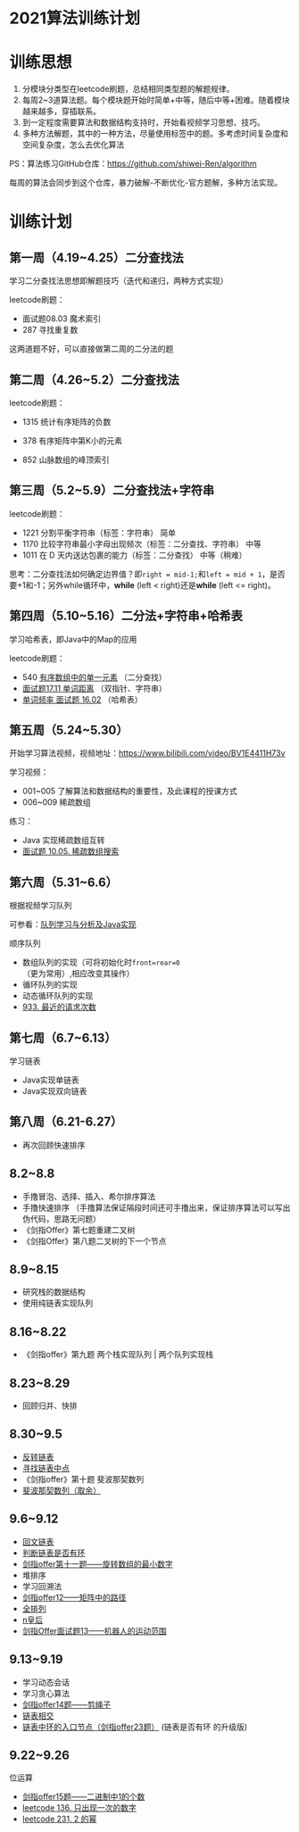 # **2021算法训练计划**

# **训练思想**

1. 分模块分类型在leetcode刷题，总结相同类型题的解题规律。
2. 每周2~3道算法题。每个模块题开始时简单+中等，随后中等+困难。随着模块越来越多，穿插联系。
3. 到一定程度需要算法和数据结构支持时，开始看视频学习思想、技巧。
4. 多种方法解题，其中的一种方法，尽量使用标签中的题。多考虑时间复杂度和空间复杂度，怎么去优化算法



PS：算法练习GitHub仓库：https://github.com/shiwei-Ren/algorithm

每周的算法会同步到这个仓库，暴力破解-不断优化-官方题解，多种方法实现。



# **训练计划**

## **第一周（4.19~4.25）二分查找法**

学习二分查找法思想即解题技巧（迭代和递归，两种方式实现）

leetcode刷题：

- 面试题08.03 魔术索引
- 287 寻找重复数

这两道题不好，可以直接做第二周的二分法的题



## **第二周（4.26~5.2）二分查找法**

leetcode刷题：

- 1315 统计有序矩阵的负数
- 378 有序矩阵中第K小的元素

- 852 山脉数组的峰顶索引



## **第三周（5.2~5.9）二分查找法+字符串**

leetcode刷题：

- 1221         分割平衡字符串（标签：字符串）  简单
- 1170       比较字符串最小字母出现频次（标签：二分查找、字符串） 中等
- 1011       在 D 天内送达包裹的能力（标签：二分查找） 中等（稍难）



思考：二分查找法如何确定边界值？即`right = mid-1;`和`left = mid + 1`，是否要+1和-1；另外while循环中，**while** (left < right)还是**while** (left <= right)。



## **第四周（5.10~5.16）二分法+字符串+哈希表**

学习哈希表，即Java中的Map的应用

leetcode刷题：

- 540     [有序数组中的单一元素](https://leetcode-cn.com/problems/single-element-in-a-sorted-array/) （二分查找）   
- [面试题17.11 单词距离](https://leetcode-cn.com/problems/find-closest-lcci/)    （双指针、字符串）     
- [单词频率 面试题 16.02](https://leetcode-cn.com/problems/words-frequency-lcci/)	（哈希表） 



## **第五周（5.24~5.30）**

开始学习算法视频，视频地址：https://www.bilibili.com/video/BV1E4411H73v

学习视频：

- 001~005 了解算法和数据结构的重要性，及此课程的授课方式
- 006~009 稀疏数组

练习：

- Java 实现稀疏数组互转
- [面试题 10.05. 稀疏数组搜索](https://leetcode-cn.com/problems/sparse-array-search-lcci/) 

## **第六周（5.31~6.6）**

根据视频学习队列

可参看：[队列学习与分析及Java实现](../src/datastructure/queue)

顺序队列
- 数组队列的实现（可将初始化时`front=rear=0`（更为常用）,相应改变其操作）
- 循环队列的实现
- 动态循环队列的实现
- [933. 最近的请求次数](https://leetcode-cn.com/problems/number-of-recent-calls/) 

## **第七周（6.7~6.13）**

学习链表
- Java实现单链表
- Java实现双向链表

## **第八周（6.21-6.27）**
- 再次回顾快速排序

## 8.2~8.8
- 手撸冒泡、选择、插入、希尔排序算法
- 手撸快速排序
（手撸算法保证隔段时间还可手撸出来，保证排序算法可以写出伪代码，思路无问题）
- 《剑指Offer》第七题重建二叉树
- 《剑指Offer》第八题二叉树的下一个节点

## 8.9~8.15
- 研究栈的数据结构
- 使用纯链表实现队列

## 8.16~8.22
- 《剑指offer》第九题 两个栈实现队列 | 两个队列实现栈

## 8.23~8.29
- 回顾归并、快排

## 8.30~9.5
-  [反转链表](https://leetcode-cn.com/problems/reverse-linked-list/)
-  [寻找链表中点](https://leetcode-cn.com/problems/middle-of-the-linked-list/)
- 《剑指offer》第十题 斐波那契数列
- [斐波那契数列（取余）](https://leetcode-cn.com/problems/fei-bo-na-qi-shu-lie-lcof/)

## 9.6~9.12
- [回文链表](https://leetcode-cn.com/problems/palindrome-linked-list/)
- [判断链表是否有环](https://leetcode-cn.com/problems/linked-list-cycle/)
- [剑指offer第十一题——旋转数组的最小数字](https://leetcode-cn.com/problems/xuan-zhuan-shu-zu-de-zui-xiao-shu-zi-lcof/)
- 堆排序
- 学习回溯法
- [剑指offer12——矩阵中的路径](https://leetcode-cn.com/problems/ju-zhen-zhong-de-lu-jing-lcof/)
- [全排列](https://leetcode-cn.com/problems/permutations/)
- [n皇后](https://leetcode-cn.com/problems/n-queens/)
- [剑指Offer面试题13——机器人的运动范围](https://leetcode-cn.com/problems/ji-qi-ren-de-yun-dong-fan-wei-lcof/)

## 9.13~9.19
- 学习动态会话
- 学习贪心算法
- [剑指offer14题——剪绳子](https://leetcode-cn.com/problems/jian-sheng-zi-lcof/)
- [链表相交](https://leetcode-cn.com/problems/intersection-of-two-linked-lists/)
- [链表中环的入口节点（剑指offer23题）](https://leetcode-cn.com/problems/c32eOV/) (链表是否有环 的升级版)

## 9.22~9.26
位运算
- [剑指offer15题——二进制中1的个数](https://leetcode-cn.com/problems/er-jin-zhi-zhong-1de-ge-shu-lcof/)
- [leetcode 136. 只出现一次的数字](https://leetcode-cn.com/problems/single-number/)
- [leetcode 231. 2 的幂](https://leetcode-cn.com/problems/power-of-two/)
